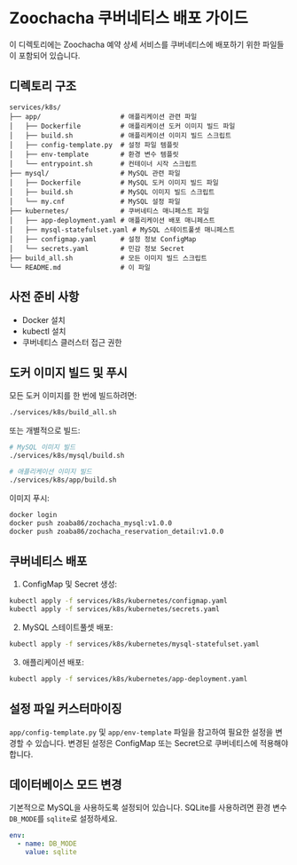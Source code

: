 # Zoochacha 쿠버네티스 배포 가이드

이 디렉토리에는 Zoochacha 예약 상세 서비스를 쿠버네티스에 배포하기 위한 파일들이 포함되어 있습니다.

## 디렉토리 구조

```
services/k8s/
├── app/                    # 애플리케이션 관련 파일
│   ├── Dockerfile          # 애플리케이션 도커 이미지 빌드 파일
│   ├── build.sh            # 애플리케이션 이미지 빌드 스크립트
│   ├── config-template.py  # 설정 파일 템플릿
│   ├── env-template        # 환경 변수 템플릿
│   └── entrypoint.sh       # 컨테이너 시작 스크립트
├── mysql/                  # MySQL 관련 파일
│   ├── Dockerfile          # MySQL 도커 이미지 빌드 파일
│   ├── build.sh            # MySQL 이미지 빌드 스크립트
│   └── my.cnf              # MySQL 설정 파일
├── kubernetes/             # 쿠버네티스 매니페스트 파일
│   ├── app-deployment.yaml # 애플리케이션 배포 매니페스트
│   ├── mysql-statefulset.yaml # MySQL 스테이트풀셋 매니페스트
│   ├── configmap.yaml      # 설정 정보 ConfigMap
│   └── secrets.yaml        # 민감 정보 Secret
├── build_all.sh            # 모든 이미지 빌드 스크립트
└── README.md               # 이 파일
```

## 사전 준비 사항

- Docker 설치
- kubectl 설치
- 쿠버네티스 클러스터 접근 권한

## 도커 이미지 빌드 및 푸시

모든 도커 이미지를 한 번에 빌드하려면:

```bash
./services/k8s/build_all.sh
```

또는 개별적으로 빌드:

```bash
# MySQL 이미지 빌드
./services/k8s/mysql/build.sh

# 애플리케이션 이미지 빌드
./services/k8s/app/build.sh
```

이미지 푸시:

```bash
docker login
docker push zoaba86/zochacha_mysql:v1.0.0
docker push zoaba86/zochacha_reservation_detail:v1.0.0
```

## 쿠버네티스 배포

1. ConfigMap 및 Secret 생성:

```bash
kubectl apply -f services/k8s/kubernetes/configmap.yaml
kubectl apply -f services/k8s/kubernetes/secrets.yaml
```

2. MySQL 스테이트풀셋 배포:

```bash
kubectl apply -f services/k8s/kubernetes/mysql-statefulset.yaml
```

3. 애플리케이션 배포:

```bash
kubectl apply -f services/k8s/kubernetes/app-deployment.yaml
```

## 설정 파일 커스터마이징

`app/config-template.py` 및 `app/env-template` 파일을 참고하여 필요한 설정을 변경할 수 있습니다.
변경된 설정은 ConfigMap 또는 Secret으로 쿠버네티스에 적용해야 합니다.

## 데이터베이스 모드 변경

기본적으로 MySQL을 사용하도록 설정되어 있습니다. SQLite를 사용하려면 환경 변수 `DB_MODE`를 `sqlite`로 설정하세요.

```yaml
env:
  - name: DB_MODE
    value: sqlite
``` 